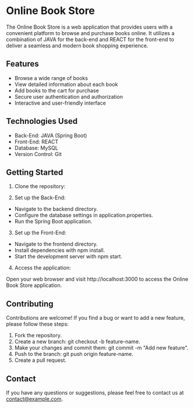 # Online Book Store

The Online Book Store is a web application that provides users with a convenient platform to browse and purchase books online. It utilizes a combination of JAVA for the back-end and REACT for the front-end to deliver a seamless and modern book shopping experience.

## Features

- Browse a wide range of books
- View detailed information about each book
- Add books to the cart for purchase
- Secure user authentication and authorization
- Interactive and user-friendly interface

## Technologies Used

- Back-End: JAVA (Spring Boot)
- Front-End: REACT
- Database: MySQL
- Version Control: Git

## Getting Started

1. Clone the repository:


2. Set up the Back-End:

- Navigate to the backend directory.
- Configure the database settings in application.properties.
- Run the Spring Boot application.

3. Set up the Front-End:

- Navigate to the frontend directory.
- Install dependencies with npm install.
- Start the development server with npm start.

4. Access the application:

Open your web browser and visit http://localhost:3000 to access the Online Book Store application.

## Contributing

Contributions are welcome! If you find a bug or want to add a new feature, please follow these steps:

1. Fork the repository.
2. Create a new branch: git checkout -b feature-name.
3. Make your changes and commit them: git commit -m "Add new feature".
4. Push to the branch: git push origin feature-name.
5. Create a pull request.

## Contact

If you have any questions or suggestions, please feel free to contact us at contact@example.com.

